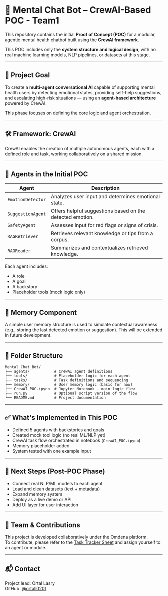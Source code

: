 # 🧠 Mental Chat Bot – CrewAI-Based POC - Team1

This repository contains the initial **Proof of Concept (POC)** for a modular, agentic mental health chatbot built using the **CrewAI framework**.

This POC includes only the **system structure and logical design**, with no real machine learning models, NLP pipelines, or datasets at this stage.

---

## 📌 Project Goal

To create a **multi-agent conversational AI** capable of supporting mental health users by detecting emotional states, providing self-help suggestions, and escalating high-risk situations — using an **agent-based architecture** powered by CrewAI.

This phase focuses on defining the core logic and agent orchestration.

---

## 🛠️ Framework: CrewAI

CrewAI enables the creation of multiple autonomous agents, each with a defined role and task, working collaboratively on a shared mission.

---

## 👥 Agents in the Initial POC

| Agent              | Description |
|-------------------|-------------|
| `EmotionDetector` | Analyzes user input and determines emotional state. |
| `SuggestionAgent` | Offers helpful suggestions based on the detected emotion. |
| `SafetyAgent`     | Assesses input for red flags or signs of crisis. |
| `RAGRetriever`    | Retrieves relevant knowledge or tips from a corpus. |
| `RAGReader`       | Summarizes and contextualizes retrieved knowledge. |

Each agent includes:
- A role  
- A goal  
- A backstory  
- Placeholder tools (mock logic only)

---

## 🧠 Memory Component

A simple user memory structure is used to simulate contextual awareness (e.g., storing the last detected emotion or suggestion). This will be extended in future development.

---

## 📂 Folder Structure

```
Mental_Chat_Bot/
├── agents/           # CrewAI agent definitions
├── tools/            # Placeholder logic for each agent
├── tasks/            # Task definitions and sequencing
├── memory/           # User memory logic (basic for now)
├── CrewAI_POC.ipynb  # Jupyter Notebook – main logic flow
├── run.py            # Optional script version of the flow
└── README.md         # Project documentation
```

---

## ✅ What's Implemented in This POC

- Defined 5 agents with backstories and goals  
- Created mock tool logic (no real ML/NLP yet)  
- CrewAI task flow orchestrated in notebook (`CrewAI_POC.ipynb`)  
- Memory placeholder added  
- System tested with one example input  

---

## 🧭 Next Steps (Post-POC Phase)

- Connect real NLP/ML models to each agent  
- Load and clean datasets (text + metadata)  
- Expand memory system  
- Deploy as a live demo or API  
- Add UI layer for user interaction

---

## 🤝 Team & Contributions

This project is developed collaboratively under the Omdena platform.  
To contribute, please refer to the [Task Tracker Sheet]([https://docs.google.com/spreadsheets/d/1vOj7uE34mnu577miQyK6Xf3lW1frFvfv2VAo_rTs1Vg/edit?gid=0#gid=0]) and assign yourself to an agent or module.

---

## 📬 Contact

Project lead: Ortal Lasry  
GitHub: [@ortall0201](https://github.com/ortall0201)
